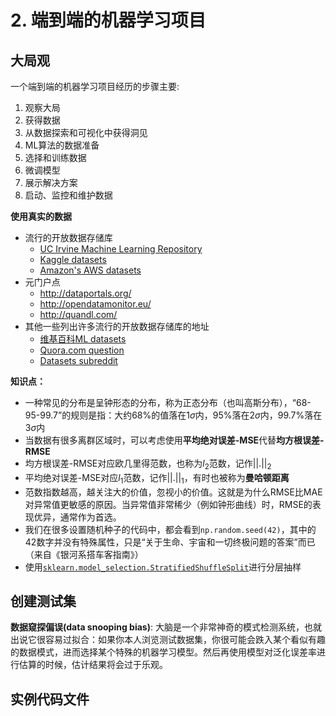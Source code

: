 <!--
 * @Author: shawnzhang
 * @Date: 2020-09-16 21:02:00
 * @LastEditors: shawnzhang
 * @LastEditTime: 2020-09-16 21:45:35
 * @FilePath: /ml_scikit_torch/docs/source/端到端的机器学习项目/end2end_ml_project.md
 * @Description: 端到端的机器学习项目
-->
# 2. 端到端的机器学习项目

## 大局观
一个端到端的机器学习项目经历的步骤主要:
1. 观察大局
2. 获得数据
3. 从数据探索和可视化中获得洞见
4. ML算法的数据准备
5. 选择和训练数据
6. 微调模型
1. 展示解决方案
1. 启动、监控和维护数据

**使用真实的数据**

- 流行的开放数据存储库
    - [UC Irvine Machine Learning Repository](http://archive.ics.uci.edu/ml/index.php)
    - [Kaggle datasets](https://www.kaggle.com/datasets)
    - [Amazon's AWS datasets](https://aws.amazon.com/fr/datasets)
- 元门户点
    - http://dataportals.org/
    - http://opendatamonitor.eu/
    - http://quandl.com/
- 其他一些列出许多流行的开放数据存储库的地址
    - [维基百科ML datasets](https://goo.gl/SJHN2k)
    - [Quora.com question](https://goo.gl/zDR78y)
    - [Datasets subreddit](https://www.reddit.com/r/datasets)



**知识点：**
- 一种常见的分布是呈钟形态的分布，称为正态分布（也叫高斯分布），“68-95-99.7”的规则是指：大约68%的值落在$1\sigma$内，95%落在$2\sigma$内，99.7%落在$3\sigma$内
- 当数据有很多离群区域时，可以考虑使用**平均绝对误差-MSE**代替**均方根误差-RMSE**
- 均方根误差-RMSE对应欧几里得范数，也称为$l_2$范数，记作$||.||_2$
- 平均绝对误差-MSE对应$l_1$范数，记作$||.||_1$，有时也被称为**曼哈顿距离**
- 范数指数越高，越关注大的价值，忽视小的价值。这就是为什么RMSE比MAE对异常值更敏感的原因。当异常值非常稀少（例如钟形曲线）时，RMSE的表现优异，通常作为首选。
- 我们在很多设置随机种子的代码中，都会看到`np.random.seed(42)`，其中的42数字并没有特殊属性，只是“关于生命、宇宙和一切终极问题的答案”而已（来自《银河系搭车客指南》）
- 使用[`sklearn.model_selection.StratifiedShuffleSplit`](https://scikit-learn.org/stable/modules/generated/sklearn.model_selection.StratifiedShuffleSplit.html)进行分层抽样


## 创建测试集
**数据窥探偏误(data snooping bias)**: 大脑是一个非常神奇的模式检测系统，也就出说它很容易过拟合：如果你本人浏览测试数据集，你很可能会跌入某个看似有趣的数据模式，进而选择某个特殊的机器学习模型。然后再使用模型对泛化误差率进行估算的时候，估计结果将会过于乐观。


## 实例代码文件
<!-- [housing jupyter notebook](../../code/chapter1/housing.ipynb) -->
